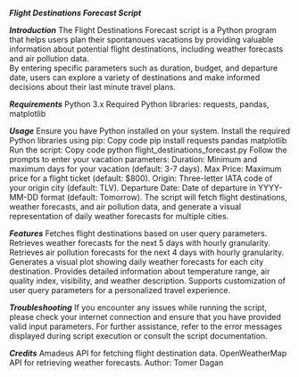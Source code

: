 ***Flight Destinations Forecast Script***

***Introduction***
The Flight Destinations Forecast script is a Python program that helps users plan their spontanoues vacations by providing valuable information about potential flight destinations, including weather forecasts and air pollution data. \
By entering specific parameters such as duration, budget, and departure date, users can explore a variety of destinations and make informed decisions about their last minute travel plans.

***Requirements***
Python 3.x
Required Python libraries: requests, pandas, matplotlib

***Usage***
Ensure you have Python installed on your system.
Install the required Python libraries using pip:
Copy code
pip install requests pandas matplotlib
Run the script:
Copy code
python flight_destinations_forecast.py
Follow the prompts to enter your vacation parameters:
Duration: Minimum and maximum days for your vacation (default: 3-7 days).
Max Price: Maximum price for a flight ticket (default: $800).
Origin: Three-letter IATA code of your origin city (default: TLV).
Departure Date: Date of departure in YYYY-MM-DD format (default: Tomorrow).
The script will fetch flight destinations, weather forecasts, and air pollution data, and generate a visual representation of daily weather forecasts for multiple cities.

***Features***
Fetches flight destinations based on user query parameters.
Retrieves weather forecasts for the next 5 days with hourly granularity.
Retrieves air pollution forecasts for the next 4 days with hourly granularity.
Generates a visual plot showing daily weather forecasts for each city destination.
Provides detailed information about temperature range, air quality index, visibility, and weather description.
Supports customization of user query parameters for a personalized travel experience.

***Troubleshooting***
If you encounter any issues while running the script, please check your internet connection and ensure that you have provided valid input parameters.
For further assistance, refer to the error messages displayed during script execution or consult the script documentation.

***Credits***
Amadeus API for fetching flight destination data.
OpenWeatherMap API for retrieving weather forecasts.
Author: Tomer Dagan

